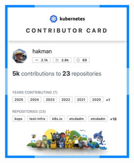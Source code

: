 <a href="https://contribcard.clotributor.dev/hakman">
  <img align="center" height="500" src="ContribCard.png" />
</a>
